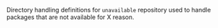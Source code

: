 Directory handling definitions for `unavailable` repository used to handle packages that are not available for X reason.